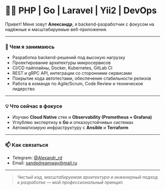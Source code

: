 # 👨‍💻 PHP | Go | Laravel | Yii2 | DevOps

Привет! Меня зовут **Александр**, я backend-разработчик с фокусом на надёжные и масштабируемые веб-приложения.

---

### 🚀 Чем я занимаюсь

- Разработка backend-решений под высокую нагрузку
- Проектирование архитектуры микросервисов
- CI/CD пайплайны, Docker, Kubernetes, GitLab CI
- REST и gRPC API, интеграции со сторонними сервисами
- Покрытие кода автотестами, обеспечение стабильности релизов
- Работа в команде по Agile/Scrum, Code Review и техническое лидерство

---

### 💡 Что сейчас в фокусе

- Изучаю **Cloud Native** стек и **Observability (Prometheus + Grafana)**
- Углубляю экспертизу в **Go** и отказоустойчивых системах
- Автоматизирую инфраструктуру с **Ansible** и **Terraform**

---

### 📫 Как связаться

- Telegram: [@Alexandr_rd](https://t.me/Alexandr_rd)
- Email: sandedreamway@mail.ru

---

> *Чистый код, масштабируемая архитектура и инженерный подход к разработке — мой профессиональный принцип.*

<!---
Sanirium/Sanirium is a ✨ special ✨ repository because its `README.md` (this file) appears on your GitHub profile.
You can click the Preview link to take a look at your changes.
--->
